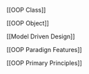 [[OOP Class]]

[[OOP Object]]

[[Model Driven Design]]

[[OOP Paradign Features]]

[[OOP Primary Principles]]
